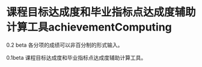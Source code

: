 # 课程目标达成度和毕业指标点达成度辅助计算工具achievementComputing
0.2 beta 各分项的成绩可以非百分制的形式输入。

0.1beta 课程目标达成度和毕业指标点达成度辅助计算工具。

